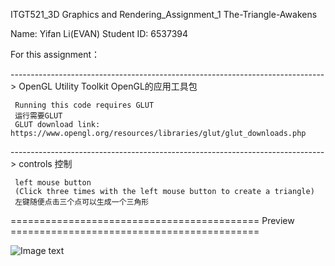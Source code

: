 ITGT521_3D Graphics and Rendering_Assignment_1 The-Triangle-Awakens

Name: Yifan Li(EVAN) 
Student ID: 6537394

For this assignment：

 ------------------------------------------------------------------------------> OpenGL Utility Toolkit  OpenGL的应用工具包
 
     Running this code requires GLUT 
     运行需要GLUT
     GLUT download link: https://www.opengl.org/resources/libraries/glut/glut_downloads.php

 ------------------------------------------------------------------------------> controls  控制

     left mouse button
     (Click three times with the left mouse button to create a triangle)
     左键随便点击三个点可以生成一个三角形
              
 ===========================================  Preview  ===========================================
 
 ![Image text](https://raw.githubusercontent.com/EVAN-LI98/ITGT521_3D-Graphics-and-Rendering_Assignment1_The-Triangle-Awakens/main/ScreenShot/Assignment1_0_ScreenShot.png)
